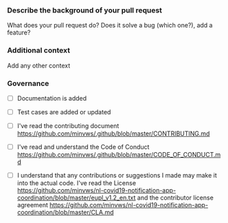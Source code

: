 ### Describe the background of your pull request

What does your pull request do? Does it solve a bug (which one?), add a feature?

### Additional context

Add any other context

### Governance 

- [ ] Documentation is added
- [ ] Test cases are added or updated
- [ ] I've read the contributing document https://github.com/minvws/.github/blob/master/CONTRIBUTING.md
- [ ] I've read and understand the Code of Conduct https://github.com/minvws/.github/blob/master/CODE_OF_CONDUCT.md
- [ ] I understand that any contributions or suggestions I made may make it into the actual code. I've read the License 
     https://github.com/minvws/nl-covid19-notification-app-coordination/blob/master/eupl_v1.2_en.txt 
     and the contributor license agreement https://github.com/minvws/nl-covid19-notification-app-coordination/blob/master/CLA.md
 
